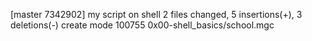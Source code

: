 [master 7342902] my script on shell
 2 files changed, 5 insertions(+), 3 deletions(-)
 create mode 100755 0x00-shell_basics/school.mgc
